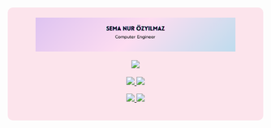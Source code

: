<div style="background-color:#FCE4EC; padding:20px; border-radius:10px;" align="center">
  
  <!-- Banner -->
  <img src="https://github.com/semaozylmz/semaozylmz/blob/main/banner.png?raw=true" width="85%" />

  <!-- Coding GIF -->
  <p>
    <img src="https://media.giphy.com/media/2IudUHdI075HL02Pkk/giphy.gif" width="150" height="auto" />
  </p>
  
<!-- Social Media & Links -->
<p align="center">
  <!-- Top row -->
  <a href="https://github.com/semaozylmz">
    <img src="https://img.shields.io/badge/GitHub-semaozylmz-ffb6c1?style=for-the-badge&logo=github" />
  </a>
  <a href="https://www.linkedin.com/in/sema-nur-ozyilmaz0903/">
    <img src="https://img.shields.io/badge/LinkedIn-Sema%20Nur%20Özyılmaz-ffb6c1?style=for-the-badge&logo=linkedin" />
  </a>
</p>
<p align="center">
  <!-- Bottom row -->
  <a href="https://www.kaggle.com/semaozyilmaz">
    <img src="https://img.shields.io/badge/Kaggle-semaozyilmaz-ffb6c1?style=for-the-badge&logo=kaggle" />
  </a>
  <a href="https://medium.com/@ssozylmz">
    <img src="https://img.shields.io/badge/Medium-@ssozylmz-ffb6c1?style=for-the-badge&logo=medium" />
  </a>
</p>


  
</div>
